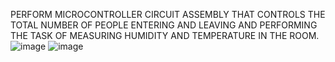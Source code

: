 PERFORM MICROCONTROLLER CIRCUIT ASSEMBLY THAT CONTROLS THE TOTAL NUMBER OF PEOPLE ENTERING AND LEAVING AND PERFORMING THE TASK OF MEASURING HUMIDITY AND TEMPERATURE IN THE ROOM.
![image](https://github.com/AnhDuy0106/PIC18/assets/126902854/3e76f7e1-555e-49cd-bf0a-502e0b2ca132)
![image](https://github.com/AnhDuy0106/PIC18/assets/126902854/0181d0a8-72e8-4317-839e-c87aaf5fbb4d)

